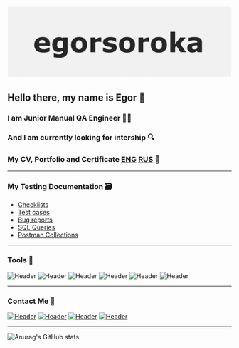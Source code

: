![Header](https://github.com/egorsoroka8/egorsoroka8/blob/main/github-logo.png)
## Hello there, my name is Egor  :wave: 
### I am Junior Manual QA Engineer  :technologist: 
### And I am currently looking for intership  :mag:
### My CV, Portfolio and Certificate [ENG](https://drive.google.com/drive/folders/1ms6QPEK3dK6Cqm3v5j-dHTSr6mb_HprM?usp=sharing) [RUS](https://drive.google.com/drive/folders/17XtqI6MEhoMDbSFz2GK7eJZm9BT-zWPn?usp=sharing) :scroll:
---------------------------------------------------------------------

### My Testing Documentation  :card_file_box:

 - [Checklists](https://github.com/egorsoroka8/checklists)
 - [Test cases](https://github.com/egorsoroka8/testcases)
 - [Bug reports](https://github.com/egorsoroka8/bug-reports)
 - [SQL Queries](https://github.com/egorsoroka8/SQL)
 - [Postman Collections](https://github.com/egorsoroka8/postman)
 

-----------------------------------------------------------------------


### Tools  :hammer:
![Header](https://img.shields.io/badge/Jira-D3D3D3?style=for-the-badge&logo=jira&logoColor=136be1)
![Header](https://img.shields.io/badge/Postman-D3D3D3?style=for-the-badge&logo=postman&logoColor=f76935)
![Header](https://img.shields.io/badge/Github-D3D3D3?style=for-the-badge&logo=github&logoColor=090909)
![Header](https://img.shields.io/badge/MySQL-D3D3D3?style=for-the-badge&logo=mysql&logoColor=00618a)
![Header](https://img.shields.io/badge/DevTools-D3D3D3?style=for-the-badge&logo=googlechrome&logoColor=2674f2)
![Header](https://img.shields.io/badge/Charles_Proxy-D3D3D3?style=for-the-badge&)


-------------------------------------------------------------------------
### Contact Me  :memo:
[![Header](https://img.shields.io/badge/Telegram-D3D3D3?style=for-the-badge&logo=telegram&logoColor=31a5db)](https://t.me/egorsoroka)
[![Header](https://img.shields.io/badge/Linkedin-D3D3D3?style=for-the-badge&logo=linkedin&logoColor=0073b1)](https://www.linkedin.com/in/egorsoroka8/)
[![Header](https://img.shields.io/badge/Instagram-D3D3D3?style=for-the-badge&logo=instagram&logoColor=FF00FF)](https://www.instagram.com/egorsoroka/)
[![Header](https://img.shields.io/badge/Twitter-D3D3D3?style=for-the-badge&logo=twitter&logoColor=1c96e8)](https://twitter.com/egorsoroka_)


-------------------------------------------------------------------------

![Anurag's GitHub stats](https://github-readme-stats.vercel.app/api?username=egorsoroka8&show_icons=true&theme=swift)
